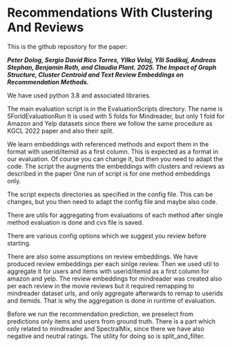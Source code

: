 # Recommendations With Clustering And Reviews
This is the github repository for the paper:

**_Peter Dolog, Sergio David Rico Torres, Yllka Velaj, Ylli Sadikaj, Andreas Stephan, Benjamin Roth, and Claudia
Plant. 2025. The Impact of Graph Structure, Cluster Centroid and Text Review Embeddings on Recommendation
Methods._**


We have used python 3.8 and associated libraries.

The main evaluation script is in the EvaluationScripts directory. The name is 5ForldEvaluationRun
It is used with 5 folds for Mindreader, but only 1 fold for Amazon and Yelp datasets since there we follow the same procedure as KGCL 2022 paper and also their split.

We learn embeddings with referenced methods and export them in the format with userid/itemid as a first column. This is expected as a format in our evaluation. Of course you can change it, but then you need to adapt the code.
The script the augments the embeddings with clusters and reviews as described in the paper
One run of script is for one method embeddings only.

The script expects directories as specified in the config file. This can be changes, but you then need to adapt the config file and maybe also code.

There are utils for aggregating from evaluations of each method after single method evaluation is done and cvs file is saved.

There are various config options which we suggest you review before starting.

There are also some assumptions on review embeddings. We have produced review embeddings per each sinlge review. Then we used util to aggregate it for users and items with userid/itemid as a first column for amazon and yelp.
The review embeddings for mindreader was created also per each review in the movie reviews but it required remapping to mindreader dataset urls, and only aggregate afterwards to remap to userids and itemids. That is why the aggregation is done in runtime of evaluation.

Before we run the recommendation prediction, we preselect from predictions only items and users from ground truth. There is a part which only related to mindreader and SpectralMix, since there we have also negative and neutral ratings. The utility for doing so is split_and_filter.
